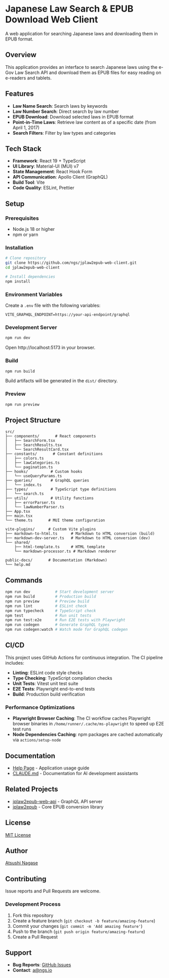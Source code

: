 # Japanese Law Search & EPUB Download Web Client

A web application for searching Japanese laws and downloading them in EPUB format.

## Overview

This application provides an interface to search Japanese laws using the e-Gov Law Search API and download them as EPUB files for easy reading on e-readers and tablets.

## Features

- **Law Name Search**: Search laws by keywords
- **Law Number Search**: Direct search by law number
- **EPUB Download**: Download selected laws in EPUB format
- **Point-in-Time Laws**: Retrieve law content as of a specific date (from April 1, 2017)
- **Search Filters**: Filter by law types and categories

## Tech Stack

- **Framework**: React 19 + TypeScript
- **UI Library**: Material-UI (MUI) v7
- **State Management**: React Hook Form
- **API Communication**: Apollo Client (GraphQL)
- **Build Tool**: Vite
- **Code Quality**: ESLint, Prettier

## Setup

### Prerequisites

- Node.js 18 or higher
- npm or yarn

### Installation

```bash
# Clone repository
git clone https://github.com/ngs/jplaw2epub-web-client.git
cd jplaw2epub-web-client

# Install dependencies
npm install
```

### Environment Variables

Create a `.env` file with the following variables:

```env
VITE_GRAPHQL_ENDPOINT=https://your-api-endpoint/graphql
```

### Development Server

```bash
npm run dev
```

Open http://localhost:5173 in your browser.

### Build

```bash
npm run build
```

Build artifacts will be generated in the `dist/` directory.

### Preview

```bash
npm run preview
```

## Project Structure

```
src/
├── components/       # React components
│   ├── SearchForm.tsx
│   ├── SearchResults.tsx
│   └── SearchResultCard.tsx
├── constants/       # Constant definitions
│   ├── colors.ts
│   ├── lawCategories.ts
│   └── pagination.ts
├── hooks/          # Custom hooks
│   └── useQueryParams.ts
├── queries/        # GraphQL queries
│   └── index.ts
├── types/          # TypeScript type definitions
│   └── search.ts
├── utils/          # Utility functions
│   ├── errorParser.ts
│   └── lawNumberParser.ts
├── App.tsx
├── main.tsx
└── theme.ts       # MUI theme configuration

vite-plugins/      # Custom Vite plugins
├── markdown-to-html.ts      # Markdown to HTML conversion (build)
├── markdown-dev-server.ts   # Markdown to HTML conversion (dev)
└── shared/
    ├── html-template.ts     # HTML template
    └── markdown-processor.ts # Markdown renderer

public-docs/       # Documentation (Markdown)
└── help.md
```

## Commands

```bash
npm run dev           # Start development server
npm run build         # Production build
npm run preview       # Preview build
npm run lint          # ESLint check
npm run typecheck     # TypeScript check
npm test              # Run unit tests
npm run test:e2e      # Run E2E tests with Playwright
npm run codegen       # Generate GraphQL types
npm run codegen:watch # Watch mode for GraphQL codegen
```

## CI/CD

This project uses GitHub Actions for continuous integration. The CI pipeline includes:

- **Linting**: ESLint code style checks
- **Type Checking**: TypeScript compilation checks
- **Unit Tests**: Vitest unit test suite
- **E2E Tests**: Playwright end-to-end tests
- **Build**: Production build verification

### Performance Optimizations

- **Playwright Browser Caching**: The CI workflow caches Playwright browser binaries in `/home/runner/.cache/ms-playwright` to speed up E2E test runs
- **Node Dependencies Caching**: npm packages are cached automatically via `actions/setup-node`

## Documentation

- [Help Page](/help/) - Application usage guide
- [CLAUDE.md](./CLAUDE.md) - Documentation for AI development assistants

## Related Projects

- [jplaw2epub-web-api](https://github.com/ngs/jplaw2epub-web-api) - GraphQL API server
- [jplaw2epub](https://github.com/ngs/jplaw2epub) - Core EPUB conversion library

## License

[MIT License](./LICENSE.md)

## Author

[Atsushi Nagase](https://ja.ngs.io)

## Contributing

Issue reports and Pull Requests are welcome.

### Development Process

1. Fork this repository
2. Create a feature branch (`git checkout -b feature/amazing-feature`)
3. Commit your changes (`git commit -m 'Add amazing feature'`)
4. Push to the branch (`git push origin feature/amazing-feature`)
5. Create a Pull Request

## Support

- **Bug Reports**: [GitHub Issues](https://github.com/ngs/jplaw2epub-web-client/issues)
- **Contact**: [a@ngs.io](mailto:a@ngs.io)